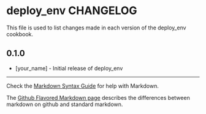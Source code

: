 deploy_env CHANGELOG
====================

This file is used to list changes made in each version of the deploy_env cookbook.

0.1.0
-----
- [your_name] - Initial release of deploy_env

- - -
Check the [Markdown Syntax Guide](http://daringfireball.net/projects/markdown/syntax) for help with Markdown.

The [Github Flavored Markdown page](http://github.github.com/github-flavored-markdown/) describes the differences between markdown on github and standard markdown.
